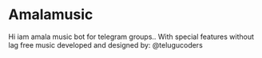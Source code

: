 # Amalamusic
Hi iam amala music bot for telegram groups.. With special features without lag free music developed and designed by: @telugucoders
